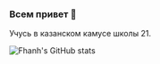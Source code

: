 ### Всем привет 👋
Учусь в казанском камусе школы 21.

![Fhanh's GitHub stats](https://github-readme-stats.vercel.app/api?username=Fhanh&show_icons=true&title_color=ffffff&icon_color=444444&text_color=8efddd&bg_color=64fbe3,3febcf,2cd5ba,1ab89f,0ba58c)


